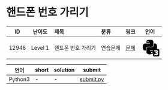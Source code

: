 # 핸드폰 번호 가리기

| ID | 난이도 | 제목 | 분류 | 링크 | 언어 |
| -- | ---- | :-- | :-- | --- | --- |
| 12948 | Level 1 | 핸드폰 번호 가리기 | 연습문제 | [문제](https://programmers.co.kr/learn/courses/30/lessons/12948) | [![python3](/assets/python3.svg)](submit.py) |

| 언어 | short | solution | submit |
| --- | ----- | -------- | ------ |
| Python3 | - | - | [submit.py](submit.py) |
